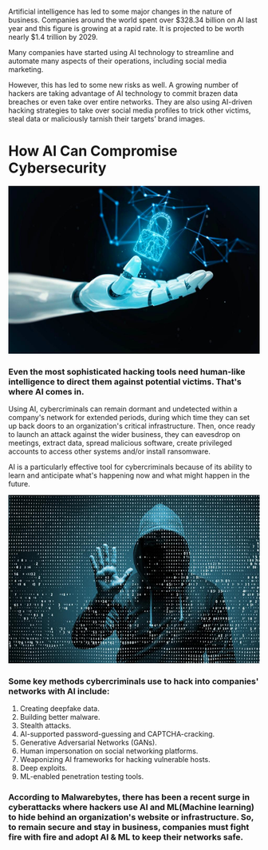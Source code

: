 
Artificial intelligence has led to some major changes in the nature of business. Companies around the world spent over $328.34 billion on AI last year and this figure is growing at a rapid rate. It is projected to be worth nearly $1.4 trillion by 2029.

Many companies have started using AI technology to streamline and automate many aspects of their operations, including social media marketing.

However, this has led to some new risks as well. A growing number of hackers are taking advantage of AI technology to commit brazen data breaches or even take over entire networks. They are also using AI-driven hacking strategies to take over social media profiles to trick other victims, steal data or maliciously tarnish their targets’ brand images.


# How AI Can Compromise Cybersecurity
![CyberSecurity](assets/img/AI-Cybersecurity.jpg)

### Even the most sophisticated hacking tools need human-like intelligence to direct them against potential victims. That's where AI comes in.

Using AI, cybercriminals can remain dormant and undetected within a company's network for extended periods, during which time they can set up back doors to an organization's critical infrastructure. Then, once ready to launch an attack against the wider business, they can eavesdrop on meetings, extract data, spread malicious software, create privileged accounts to access other systems and/or install ransomware.

AI is a particularly effective tool for cybercriminals because of its ability to learn and anticipate what's happening now and what might happen in the future.


![CyberSecurity](assets/img/AI-Risks.jpg)
### Some key methods cybercriminals use to hack into companies' networks with AI include:

1. Creating deepfake data.
2. Building better malware.
3. Stealth attacks.
4. AI-supported password-guessing and CAPTCHA-cracking.
5. Generative Adversarial Networks (GANs).
6. Human impersonation on social networking platforms.
7. Weaponizing AI frameworks for hacking vulnerable hosts.
8. Deep exploits.
9. ML-enabled penetration testing tools.


### According to Malwarebytes, there has been a recent surge in cyberattacks where hackers use AI and ML(Machine learning) to hide behind an organization's website or infrastructure. So, to remain secure and stay in business, companies must fight fire with fire and adopt AI & ML to keep their networks safe. 
